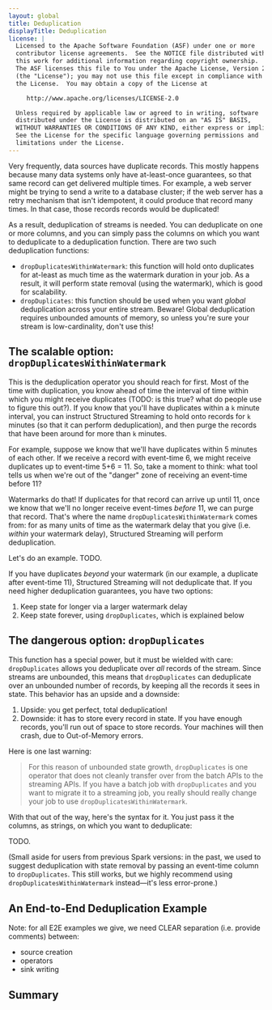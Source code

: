 ```yaml
---
layout: global
title: Deduplication
displayTitle: Deduplication
license: |
  Licensed to the Apache Software Foundation (ASF) under one or more
  contributor license agreements.  See the NOTICE file distributed with
  this work for additional information regarding copyright ownership.
  The ASF licenses this file to You under the Apache License, Version 2.0
  (the "License"); you may not use this file except in compliance with
  the License.  You may obtain a copy of the License at

     http://www.apache.org/licenses/LICENSE-2.0

  Unless required by applicable law or agreed to in writing, software
  distributed under the License is distributed on an "AS IS" BASIS,
  WITHOUT WARRANTIES OR CONDITIONS OF ANY KIND, either express or implied.
  See the License for the specific language governing permissions and
  limitations under the License.
---
```


Very frequently, data sources have duplicate records. This mostly happens because many data systems only have at-least-once guarantees, so that same record can get delivered multiple times. For example, a web server might be trying to send a write to a database cluster; if the web server has a retry mechanism that isn't idempotent, it could produce that record many times. In that case, those records records would be duplicated!

As a result, deduplication of streams is needed. You can deduplicate on one or more columns, and you can simply pass the columns on which you want to deduplicate to a deduplication function. There are two such deduplication functions:

- `dropDuplicatesWithinWatermark`: this function will hold onto duplicates for at-least as much time as the watermark duration in your job. As a result, it will perform state removal (using the watermark), which is good for scalability.
- `dropDuplicates`: this function should be used when you want _global_ deduplication across your entire stream. Beware! Global deduplication requires unbounded amounts of memory, so unless you're sure your stream is low-cardinality, don't use this!

## The scalable option: `dropDuplicatesWithinWatermark`

This is the deduplication operator you should reach for first. Most of the time with duplication, you know ahead of time the interval of time within which you might receive duplicates (TODO: is this true? what do people use to figure this out?). If you know that you'll have duplicates within a `k` minute interval, you can instruct Structured Streaming to hold onto records for `k` minutes (so that it can perform deduplication), and then purge the records that have been around for more than `k` minutes.

For example, suppose we know that we'll have duplicates within 5 minutes of each other. If we receive a record with event-time 6, we might receive duplicates up to event-time 5+6 = 11. So, take a moment to think: what tool tells us when we're out of the "danger" zone of receiving an event-time before 11?

Watermarks do that! If duplicates for that record can arrive up until 11, once we know that we'll no longer receive event-times _before_ 11, we can purge that record. That's where the name `dropDuplicatesWithinWatermark` comes from: for as many units of time as the watermark delay that you give (i.e. _within_ your watermark delay), Structured Streaming will perform deduplication.

Let's do an example. TODO.

If you have duplicates _beyond_ your watermark (in our example, a duplicate after event-time 11), Structured Streaming will not deduplicate that. If you need higher deduplication guarantees, you have two options:

1. Keep state for longer via a larger watermark delay
2. Keep state forever, using `dropDuplicates`, which is explained below

## The dangerous option: `dropDuplicates`

This function has a special power, but it must be wielded with care: `dropDuplicates` allows you deduplicate over _all_ records of the stream. Since streams are unbounded, this means that `dropDuplicates` can deduplicate over an unbounded number of records, by keeping all the records it sees in state. This behavior has an upside and a downside:

1. Upside: you get perfect, total deduplication!
2. Downside: it has to store every record in state. If you have enough records, you'll run out of space to store records. Your machines will then crash, due to Out-of-Memory errors.

Here is one last warning:

> For this reason of unbounded state growth, `dropDuplicates` is one operator that does not cleanly transfer over from the batch APIs to the streaming APIs. If you have a batch job with `dropDuplicates` and you want to migrate it to a streaming job, you really should really change your job to use `dropDuplicatesWithinWatermark`.

With that out of the way, here's the syntax for it. You just pass it the columns, as strings, on which you want to deduplicate:

TODO.

(Small aside for users from previous Spark versions: in the past, we used to suggest deduplication with state removal by passing an event-time column to `dropDuplicates`. This still works, but we highly recommend using `dropDuplicatesWithinWatermark` instead—it's less error-prone.)

## An End-to-End Deduplication Example

Note: for all E2E examples we give, we need CLEAR separation (i.e. provide comments) between:

- source creation
- operators
- sink writing

## Summary
